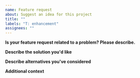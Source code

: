 ```yaml
--- 
name: Feature request 
about: Suggest an idea for this project 
title: "" 
labels: "T: enhancement" 
assignees: "" 
--- 
```

 
**Is your feature request related to a problem? Please describe.** 
 
<!-- A clear and concise description of what the problem is. 
e.g. I'm always frustrated when [...] --> 
 
**Describe the solution you'd like** 
 
<!-- A clear and concise description of what you want to 
happen. --> 
 
**Describe alternatives you've considered** 
 
<!-- A clear and concise description of any 
alternative solutions or features you've considered. --> 
 
**Additional context** 
 
<!-- Add any other context or screenshots about the feature request 
here. --> 
                                                                                                                                                                                                                                                                                                                                                                                              